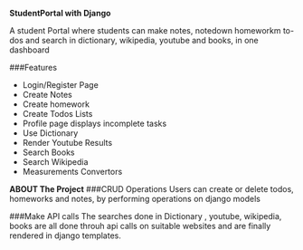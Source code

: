 **StudentPortal with Django**
        <p>A student Portal where students can make notes, 
notedown homeworkm to-dos and search in dictionary, wikipedia, 
youtube and books, in one dashboard

###Features
+ Login/Register Page
+ Create Notes
+ Create homework
+ Create Todos Lists
+ Profile page displays incomplete tasks
+ Use Dictionary
+ Render Youtube Results
+ Search Books
+ Search Wikipedia
+ Measurements Convertors

**ABOUT The Project**
###CRUD Operations
        Users can create or delete todos, homeworks and notes, by performing
    operations on django models

###Make API calls
        The searches done in Dictionary , youtube, wikipedia, books are all done throuh api
     calls on suitable websites and are finally rendered in django templates.